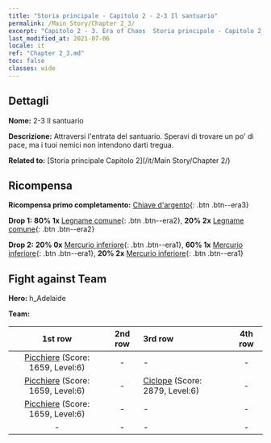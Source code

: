 ```yaml
---
title: "Storia principale - Capitolo 2 - 2-3 Il santuario"
permalink: /Main Story/Chapter 2_3/
excerpt: "Capitolo 2 - 3. Era of Chaos  Storia principale - Capitolo 2_3. 2-3 Il santuario"
last_modified_at: 2021-07-06
locale: it
ref: "Chapter 2_3.md"
toc: false
classes: wide
---
```


## Dettagli

 **Nome:** 2-3 Il santuario

 **Descrizione:** Attraversi l'entrata del santuario. Speravi di trovare un po' di pace, ma i tuoi nemici non intendono darti tregua.

 **Related to:** [Storia principale Capitolo 2](/it/Main Story/Chapter 2/)

## Ricompensa

 **Ricompensa primo completamento:** [Chiave d'argento](/ItemsIT/con_693/){: .btn .btn--era3}

 **Drop 1:** **80% 1x** [Legname comune](/ItemsIT/mat_7/){: .btn .btn--era2}, **20% 2x** [Legname comune](/ItemsIT/mat_7/){: .btn .btn--era2}

 **Drop 2:** **20% 0x** [Mercurio inferiore](/ItemsIT/mat_2/){: .btn .btn--era1}, **60% 1x** [Mercurio inferiore](/ItemsIT/mat_2/){: .btn .btn--era1}, **20% 2x** [Mercurio inferiore](/ItemsIT/mat_2/){: .btn .btn--era1}


## Fight against Team
 **Hero:** h_Adelaide

 **Team:**


  | 1st row | 2nd row | 3rd row | 4th row |
  |:----:|:----:|:----|:----:|
  | [Picchiere](/it/units/Pikeman/) (Score: 1659, Level:6)  | - | - | - |
  | [Picchiere](/it/units/Pikeman/) (Score: 1659, Level:6)  | - | [Ciclope](/it/units/Cyclops/) (Score: 2879, Level:6)  | - |
  | [Picchiere](/it/units/Pikeman/) (Score: 1659, Level:6)  | - | - | - |
  | - | - | - | - |


